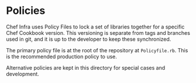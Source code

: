 # Policies

Chef Infra uses Policy Files to lock a set of libraries together for a specific Chef Cookbook version. This versioning is separate from tags and branches used in git, and it is up to the developer to keep these synchronized.

The primary policy file is at the root of the repository at `Policyfile.rb`. This is the recommended production policy to use.

Alternative policies are kept in this directory for special cases and development.
